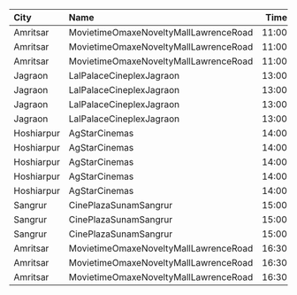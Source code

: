 | City       | Name                                  |  Time | Type         | Price | Capacity | Booked |
| :--------- | :------------------------------------ | ----: | :----------- | ----: | -------: | -----: |
| Amritsar   | MovietimeOmaxeNoveltyMallLawrenceRoad | 11:00 | Silver       |  100₹ |       64 |     32 |
| Amritsar   | MovietimeOmaxeNoveltyMallLawrenceRoad | 11:00 | Gold         |  100₹ |       68 |     42 |
| Amritsar   | MovietimeOmaxeNoveltyMallLawrenceRoad | 11:00 | Platinum     |  100₹ |       12 |      0 |
| Jagraon    | LalPalaceCineplexJagraon              | 13:00 | BoxB1        |  200₹ |      100 |      0 |
| Jagraon    | LalPalaceCineplexJagraon              | 13:00 | BoxB2        |  200₹ |      100 |      0 |
| Jagraon    | LalPalaceCineplexJagraon              | 13:00 | Gold         |  110₹ |      100 |      0 |
| Jagraon    | LalPalaceCineplexJagraon              | 13:00 | Silver       |  110₹ |      100 |      0 |
| Hoshiarpur | AgStarCinemas                         | 14:00 | VipBox       |  220₹ |      100 |      0 |
| Hoshiarpur | AgStarCinemas                         | 14:00 | Platinum     |  200₹ |      100 |      0 |
| Hoshiarpur | AgStarCinemas                         | 14:00 | Diamond      |  170₹ |      100 |      0 |
| Hoshiarpur | AgStarCinemas                         | 14:00 | Golden       |  150₹ |      100 |      0 |
| Hoshiarpur | AgStarCinemas                         | 14:00 | Silver       |  120₹ |      100 |      0 |
| Sangrur    | CinePlazaSunamSangrur                 | 15:00 | SofaClass    |  280₹ |       13 |      0 |
| Sangrur    | CinePlazaSunamSangrur                 | 15:00 | DiamondClass |  150₹ |      117 |     64 |
| Sangrur    | CinePlazaSunamSangrur                 | 15:00 | GoldClass    |  150₹ |       33 |     11 |
| Amritsar   | MovietimeOmaxeNoveltyMallLawrenceRoad | 16:30 | Silver       |  120₹ |       64 |     32 |
| Amritsar   | MovietimeOmaxeNoveltyMallLawrenceRoad | 16:30 | Gold         |  120₹ |       68 |     40 |
| Amritsar   | MovietimeOmaxeNoveltyMallLawrenceRoad | 16:30 | Platinum     |  120₹ |       12 |      0 |